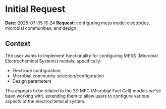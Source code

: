 # Initial Request

**Date:** 2025-07-05 10:24
**Request:** configuring mess model electrodes, microbial communities, and design

## Context
The user wants to implement functionality for configuring MESS (Microbial Electrochemical Systems) models, specifically:
- Electrode configuration
- Microbial community selection/configuration
- Design parameters

This appears to be related to the 3D MFC (Microbial Fuel Cell) models we've been working with, extending them to allow users to configure various aspects of the electrochemical system.